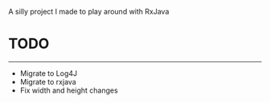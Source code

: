
A silly project I made to play around with RxJava

# TODO
------

* Migrate to Log4J
* Migrate to rxjava
* Fix width and height changes
 